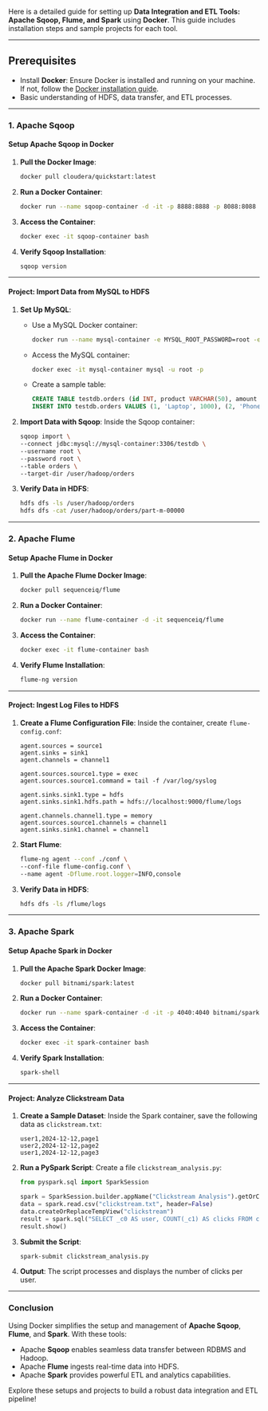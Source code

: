 Here is a detailed guide for setting up **Data Integration and ETL Tools: Apache Sqoop, Flume, and Spark** using **Docker**. This guide includes installation steps and sample projects for each tool.

---

## **Prerequisites**
- Install **Docker**: Ensure Docker is installed and running on your machine. If not, follow the [Docker installation guide](https://docs.docker.com/get-docker/).
- Basic understanding of HDFS, data transfer, and ETL processes.

---

### **1. Apache Sqoop**

#### **Setup Apache Sqoop in Docker**

1. **Pull the Docker Image**:
   ```bash
   docker pull cloudera/quickstart:latest
   ```

2. **Run a Docker Container**:
   ```bash
   docker run --name sqoop-container -d -it -p 8888:8888 -p 8088:8088 cloudera/quickstart /usr/bin/docker-quickstart
   ```

3. **Access the Container**:
   ```bash
   docker exec -it sqoop-container bash
   ```

4. **Verify Sqoop Installation**:
   ```bash
   sqoop version
   ```

---

#### **Project: Import Data from MySQL to HDFS**
1. **Set Up MySQL**:
   - Use a MySQL Docker container:
     ```bash
     docker run --name mysql-container -e MYSQL_ROOT_PASSWORD=root -e MYSQL_DATABASE=testdb -d mysql:latest
     ```
   - Access the MySQL container:
     ```bash
     docker exec -it mysql-container mysql -u root -p
     ```
   - Create a sample table:
     ```sql
     CREATE TABLE testdb.orders (id INT, product VARCHAR(50), amount INT);
     INSERT INTO testdb.orders VALUES (1, 'Laptop', 1000), (2, 'Phone', 800);
     ```

2. **Import Data with Sqoop**:
   Inside the Sqoop container:
   ```bash
   sqoop import \
   --connect jdbc:mysql://mysql-container:3306/testdb \
   --username root \
   --password root \
   --table orders \
   --target-dir /user/hadoop/orders
   ```

3. **Verify Data in HDFS**:
   ```bash
   hdfs dfs -ls /user/hadoop/orders
   hdfs dfs -cat /user/hadoop/orders/part-m-00000
   ```

---

### **2. Apache Flume**

#### **Setup Apache Flume in Docker**

1. **Pull the Apache Flume Docker Image**:
   ```bash
   docker pull sequenceiq/flume
   ```

2. **Run a Docker Container**:
   ```bash
   docker run --name flume-container -d -it sequenceiq/flume
   ```

3. **Access the Container**:
   ```bash
   docker exec -it flume-container bash
   ```

4. **Verify Flume Installation**:
   ```bash
   flume-ng version
   ```

---

#### **Project: Ingest Log Files to HDFS**

1. **Create a Flume Configuration File**:
   Inside the container, create `flume-config.conf`:
   ```properties
   agent.sources = source1
   agent.sinks = sink1
   agent.channels = channel1

   agent.sources.source1.type = exec
   agent.sources.source1.command = tail -f /var/log/syslog

   agent.sinks.sink1.type = hdfs
   agent.sinks.sink1.hdfs.path = hdfs://localhost:9000/flume/logs

   agent.channels.channel1.type = memory
   agent.sources.source1.channels = channel1
   agent.sinks.sink1.channel = channel1
   ```

2. **Start Flume**:
   ```bash
   flume-ng agent --conf ./conf \
   --conf-file flume-config.conf \
   --name agent -Dflume.root.logger=INFO,console
   ```

3. **Verify Data in HDFS**:
   ```bash
   hdfs dfs -ls /flume/logs
   ```

---

### **3. Apache Spark**

#### **Setup Apache Spark in Docker**

1. **Pull the Apache Spark Docker Image**:
   ```bash
   docker pull bitnami/spark:latest
   ```

2. **Run a Docker Container**:
   ```bash
   docker run --name spark-container -d -it -p 4040:4040 bitnami/spark:latest
   ```

3. **Access the Container**:
   ```bash
   docker exec -it spark-container bash
   ```

4. **Verify Spark Installation**:
   ```bash
   spark-shell
   ```

---

#### **Project: Analyze Clickstream Data**

1. **Create a Sample Dataset**:
   Inside the Spark container, save the following data as `clickstream.txt`:
   ```
   user1,2024-12-12,page1
   user2,2024-12-12,page2
   user1,2024-12-12,page3
   ```

2. **Run a PySpark Script**:
   Create a file `clickstream_analysis.py`:
   ```python
   from pyspark.sql import SparkSession

   spark = SparkSession.builder.appName("Clickstream Analysis").getOrCreate()
   data = spark.read.csv("clickstream.txt", header=False)
   data.createOrReplaceTempView("clickstream")
   result = spark.sql("SELECT _c0 AS user, COUNT(_c1) AS clicks FROM clickstream GROUP BY _c0")
   result.show()
   ```

3. **Submit the Script**:
   ```bash
   spark-submit clickstream_analysis.py
   ```

4. **Output**:
   The script processes and displays the number of clicks per user.

---

### **Conclusion**

Using Docker simplifies the setup and management of **Apache Sqoop**, **Flume**, and **Spark**. With these tools:
- Apache **Sqoop** enables seamless data transfer between RDBMS and Hadoop.
- Apache **Flume** ingests real-time data into HDFS.
- Apache **Spark** provides powerful ETL and analytics capabilities.

Explore these setups and projects to build a robust data integration and ETL pipeline!
